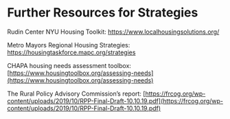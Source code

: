 # Further Resources for Strategies

Rudin Center NYU Housing Toolkit: https://www.localhousingsolutions.org/

Metro Mayors Regional Housing Strategies: https://housingtaskforce.mapc.org/strategies

CHAPA housing needs assessment toolbox: [https://www.housingtoolbox.org/assessing-needs](https://www.housingtoolbox.org/assessing-needs) 

The Rural Policy Advisory Commission’s report: [https://frcog.org/wp-content/uploads/2019/10/RPP-Final-Draft-10.10.19.pdf](https://frcog.org/wp-content/uploads/2019/10/RPP-Final-Draft-10.10.19.pdf)

